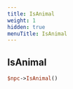 ```yaml
---
title: IsAnimal
weight: 1
hidden: true
menuTitle: IsAnimal
---
```

## IsAnimal
```perl
$npc->IsAnimal()
```